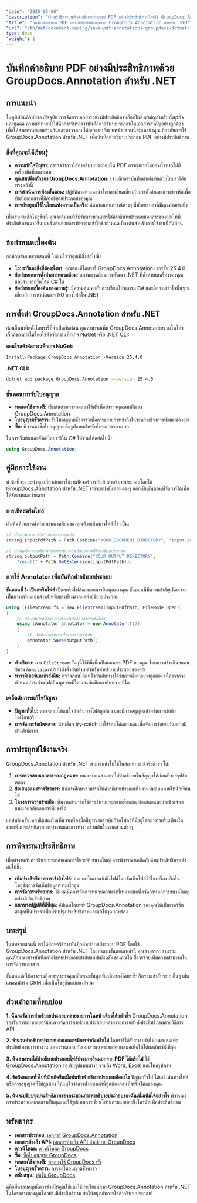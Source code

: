 ```yaml
---
"date": "2025-05-06"
"description": "เรียนรู้วิธีการบันทึกคำอธิบายประกอบ PDF อย่างมีประสิทธิภาพโดยใช้ GroupDocs.Annotation สำหรับ .NET ปรับปรุงกระบวนการจัดการเอกสารของคุณด้วยคู่มือโดยละเอียดของเรา"
"title": "บันทึกคำอธิบาย PDF อย่างมีประสิทธิภาพด้วย GroupDocs.Annotation สำหรับ .NET"
"url": "/th/net/document-saving/save-pdf-annotations-groupdocs-dotnet/"
type: docs
"weight": 1
---
```


# บันทึกคำอธิบาย PDF อย่างมีประสิทธิภาพด้วย GroupDocs.Annotation สำหรับ .NET

## การแนะนำ

ในภูมิทัศน์ดิจิทัลของปัจจุบัน การจัดการเอกสารอย่างมีประสิทธิภาพถือเป็นสิ่งสำคัญสำหรับทั้งธุรกิจและบุคคล ความท้าทายทั่วไปคือการรับรองว่าบันทึกคำอธิบายประกอบในเอกสารสำคัญอย่างถูกต้อง เพื่อให้สามารถทำงานร่วมกันและตรวจสอบได้อย่างราบรื่น บทช่วยสอนนี้จะแนะนำคุณเกี่ยวกับการใช้ GroupDocs.Annotation สำหรับ .NET เพื่อบันทึกคำอธิบายประกอบ PDF อย่างมีประสิทธิภาพ

### สิ่งที่คุณจะได้เรียนรู้
- **ความเข้าใจปัญหา:** สำรวจว่าการใส่คำอธิบายประกอบใน PDF อาจยุ่งยากได้อย่างไรหากไม่มีเครื่องมือที่เหมาะสม
- **คุณสมบัติหลักของ GroupDocs.Annotation:** เจาะลึกการบันทึกคำอธิบายด้วยไลบรารีอันทรงพลังนี้
- **การดำเนินการทีละขั้นตอน:** ปฏิบัติตามคำแนะนำโดยละเอียดเกี่ยวกับการตั้งค่าและการเข้ารหัสเพื่อบันทึกเอกสารที่มีคำอธิบายประกอบของคุณ
- **การประยุกต์ใช้ในโลกแห่งความเป็นจริง:** ค้นพบสถานการณ์ต่างๆ ที่ทักษะเหล่านี้มีคุณค่าอย่างยิ่ง

เมื่อเราเจาะลึกโซลูชันนี้ คุณจะค้นพบวิธีปรับกระบวนการใส่คำอธิบายประกอบเอกสารของคุณให้มีประสิทธิภาพมากขึ้น มาเริ่มต้นด้วยการทำความเข้าใจข้อกำหนดเบื้องต้นสำหรับการใช้งานนี้กันก่อน

## ข้อกำหนดเบื้องต้น

ก่อนจะเริ่มบทช่วยสอนนี้ ให้แน่ใจว่าคุณมีสิ่งต่อไปนี้:
- **ไลบรารีและสิ่งที่ต้องพึ่งพา:** คุณต้องมีไลบรารี GroupDocs.Annotation เวอร์ชัน 25.4.0
- **ข้อกำหนดการตั้งค่าสภาพแวดล้อม:** สภาพแวดล้อมการพัฒนา .NET ที่ตั้งค่าบนเครื่องของคุณ และสามารถรันโค้ด C# ได้
- **ข้อกำหนดเบื้องต้นของความรู้:** มีความคุ้นเคยกับการเขียนโปรแกรม C# และมีความเข้าใจพื้นฐานเกี่ยวกับการดำเนินการ I/O ของไฟล์ใน .NET

## การตั้งค่า GroupDocs.Annotation สำหรับ .NET

ก่อนอื่นมาติดตั้งไลบรารีที่จำเป็นกันก่อน คุณสามารถเพิ่ม GroupDocs.Annotation ลงในโปรเจ็กต์ของคุณได้โดยใช้ตัวจัดการแพ็กเกจ NuGet หรือ .NET CLI:

**คอนโซลตัวจัดการแพ็กเกจ NuGet:**
```shell
Install-Package GroupDocs.Annotation -Version 25.4.0
```

**.NET CLI:**
```bash
dotnet add package GroupDocs.Annotation --version 25.4.0
```

### ขั้นตอนการรับใบอนุญาต
- **ทดลองใช้งานฟรี:** เริ่มต้นด้วยการทดลองใช้ฟรีเพื่อสำรวจคุณสมบัติของ GroupDocs.Annotation
- **ใบอนุญาตชั่วคราว:** รับใบอนุญาตชั่วคราวเพื่อการขยายการเข้าถึงในระหว่างช่วงการพัฒนาของคุณ
- **ซื้อ:** พิจารณาซื้อใบอนุญาตเต็มรูปแบบสำหรับโครงการระยะยาว

ในการเริ่มต้นและตั้งค่าไลบรารีใน C# ให้รวมโค้ดต่อไปนี้:
```csharp
using GroupDocs.Annotation;
```

## คู่มือการใช้งาน
หัวข้อนี้จะแนะนำคุณเกี่ยวกับการใช้งานฟีเจอร์การบันทึกคำอธิบายประกอบโดยใช้ GroupDocs.Annotation สำหรับ .NET เราจะแบ่งขั้นตอนต่างๆ ออกเป็นขั้นตอนที่จัดการได้เพื่อให้ชัดเจนและง่ายดาย

### การเปิดสตรีมไฟล์
เริ่มต้นด้วยการตั้งค่าสภาพแวดล้อมของคุณด้วยเส้นทางไฟล์ที่จำเป็น:
```csharp
// ตั้งค่าเส้นทาง PDF อินพุตของคุณที่นี่
string inputPdfPath = Path.Combine("YOUR_DOCUMENT_DIRECTORY", "input.pdf");

// กำหนดไดเรกทอรีเอาท์พุตสำหรับการบันทึกเอกสารที่มีคำอธิบายประกอบ
string outputPath = Path.Combine("YOUR_OUTPUT_DIRECTORY", 
    "result" + Path.GetExtension(inputPdfPath));
```

### การใช้ Annotator เพื่อบันทึกคำอธิบายประกอบ
**ขั้นตอนที่ 1: เปิดสตรีมไฟล์**
เปิดสตรีมไฟล์ของเอกสารอินพุตของคุณ ขั้นตอนนี้มีความสำคัญเนื่องจากเป็นการเตรียมเอกสารสำหรับการประมวลผลคำอธิบายประกอบ
```csharp
using (FileStream fs = new FileStream(inputPdfPath, FileMode.Open))
{
    // สร้างอินสแตนซ์ของคำอธิบายประกอบด้วยสตรีมไฟล์
    using (Annotator annotator = new Annotator(fs))
    {
        // บันทึกคำอธิบายลงในเอกสารต้นฉบับ
        annotator.Save(outputPath);
    }
}
```
- **คำอธิบาย:** การ `FileStream` วัตถุนี้ใช้ที่นี่เพื่อเปิดเอกสาร PDF ของคุณ โดยการสร้างอินสแตนซ์ของ `Annotator`คุณกำลังตั้งค่าบริบทสำหรับคำอธิบายประกอบของคุณ
- **พารามิเตอร์และค่าส่งคืน:** ตรวจสอบให้แน่ใจว่าเส้นทางได้รับการตั้งค่าอย่างถูกต้อง เนื่องจากจะกำหนดว่าจะอ่านไฟล์อินพุตจากที่ใด และบันทึกเอาต์พุตจากที่ใด

### เคล็ดลับการแก้ไขปัญหา
- **ปัญหาทั่วไป:** ตรวจสอบให้แน่ใจว่าเส้นทางไฟล์ถูกต้อง และมีการอนุญาตสำหรับการเข้าถึงไดเร็กทอรี
- **การจัดการข้อผิดพลาด:** นำบล็อก try-catch มาใช้รอบโค้ดของคุณเพื่อจัดการข้อยกเว้นอย่างมีประสิทธิภาพ

## การประยุกต์ใช้งานจริง
GroupDocs.Annotation สำหรับ .NET สามารถนำไปใช้ในสถานการณ์จริงต่างๆ ได้:
1. **การตรวจสอบเอกสารทางกฎหมาย:** ทนายความสามารถใส่คำอธิบายในสัญญาได้ก่อนที่จะสรุปข้อตกลง
2. **ข้อเสนอแนะทางวิชาการ:** นักการศึกษาสามารถให้คำอธิบายประกอบในงานที่มอบหมายให้นักเรียนได้
3. **โครงการความร่วมมือ:** ทีมงานสามารถใช้คำอธิบายประกอบเพื่อแสดงข้อเสนอแนะและข้อเสนอแนะเกี่ยวกับเอกสารที่แชร์ได้

แอปพลิเคชันเหล่านี้แสดงให้เห็นว่าเครื่องมือนี้บูรณาการกับเวิร์กโฟลว์ที่มีอยู่ได้อย่างราบรื่นเพียงใด ช่วยเพิ่มประสิทธิภาพการทำงานและการทำงานร่วมกันในภาคส่วนต่างๆ

## การพิจารณาประสิทธิภาพ
เมื่อทำงานกับคำอธิบายประกอบเอกสารในระดับขนาดใหญ่ ควรพิจารณาเคล็ดลับด้านประสิทธิภาพดังต่อไปนี้:
- **เพิ่มประสิทธิภาพการเข้าถึงไฟล์:** ลดเวลาในการเข้าถึงไฟล์โดยจัดเก็บไฟล์ไว้ในเครื่องหรือในโซลูชันการจัดเก็บข้อมูลความเร็วสูง
- **การจัดการทรัพยากร:** ใช้เทคนิคการจัดการหน่วยความจำที่เหมาะสมเพื่อจัดการเอกสารขนาดใหญ่อย่างมีประสิทธิภาพ
- **แนวทางปฏิบัติที่ดีที่สุด:** อัปเดตไลบรารี GroupDocs.Annotation ของคุณให้เป็นเวอร์ชันล่าสุดเป็นประจำเพื่อปรับปรุงประสิทธิภาพและแก้ไขจุดบกพร่อง

## บทสรุป
ในบทช่วยสอนนี้ เราได้ศึกษาวิธีการบันทึกคำอธิบายประกอบ PDF โดยใช้ GroupDocs.Annotation สำหรับ .NET โดยทำตามขั้นตอนเหล่านี้ คุณสามารถผสานรวมคุณลักษณะการบันทึกคำอธิบายประกอบเข้ากับแอปพลิเคชันของคุณได้ ซึ่งจะช่วยเพิ่มความสามารถในการจัดการเอกสาร

ขั้นตอนต่อไปอาจรวมถึงการสำรวจคุณลักษณะขั้นสูงเพิ่มเติมของไลบรารีหรือรวมเข้ากับระบบอื่นๆ เช่น แพลตฟอร์ม CRM เพื่อเป็นโซลูชันแบบองค์รวม

## ส่วนคำถามที่พบบ่อย
**1. ฉันจะจัดการคำอธิบายประกอบหลายรายการในหน้าเดียวได้อย่างไร**
GroupDocs.Annotation รองรับการแบ่งเลเยอร์และการจัดการคำอธิบายประกอบหลายรายการอย่างมีประสิทธิภาพด้วยวิธีการ API

**2. จำนวนคำอธิบายประกอบต่อเอกสารมีการจำกัดหรือไม่**
ไลบรารีได้รับการปรับให้เหมาะสมเพื่อประสิทธิภาพการทำงาน แต่ควรทดสอบกับเอกสารเฉพาะของคุณเสมอเพื่อให้ได้ผลลัพธ์ที่ดีที่สุด

**3. ฉันสามารถใส่คำอธิบายประกอบไฟล์ประเภทอื่นนอกจาก PDF ได้หรือไม่**
ใช่ GroupDocs.Annotation รองรับรูปแบบต่างๆ รวมถึง Word, Excel และไฟล์รูปภาพ

**4. ข้อผิดพลาดทั่วไปที่มักเกิดขึ้นเมื่อบันทึกคำอธิบายประกอบคืออะไร**
ปัญหาทั่วไป ได้แก่ เส้นทางไฟล์หรือการอนุญาตที่ไม่ถูกต้อง ให้แน่ใจว่าการตั้งค่าเหล่านี้ถูกต้องก่อนที่จะรันโค้ดของคุณ

**5. ฉันจะปรับปรุงประสิทธิภาพของกระบวนการคำอธิบายประกอบของฉันเพิ่มเติมได้อย่างไร**
พิจารณาการประมวลผลเอกสารเป็นชุดและใช้รูปแบบการเขียนโปรแกรมแบบอะซิงโครนัสเพื่อประสิทธิภาพ

## ทรัพยากร
- **เอกสารประกอบ:** [เอกสาร GroupDocs.Annotation](https://docs.groupdocs.com/annotation/net/)
- **เอกสารอ้างอิง API:** [เอกสารอ้างอิง API คำอธิบาย GroupDocs](https://reference.groupdocs.com/annotation/net/)
- **ดาวน์โหลด:** [ดาวน์โหลด GroupDocs](https://releases.groupdocs.com/annotation/net/)
- **ซื้อ:** [ซื้อใบอนุญาต GroupDocs](https://purchase.groupdocs.com/buy)
- **ทดลองใช้งานฟรี:** [ทดลองใช้ GroupDocs ฟรี](https://releases.groupdocs.com/annotation/net/)
- **ใบอนุญาตชั่วคราว:** [การขอใบอนุญาตชั่วคราว](https://purchase.groupdocs.com/temporary-license/)
- **สนับสนุน:** [ฟอรั่ม GroupDocs](https://forum.groupdocs.com/c/annotation/)

คู่มือที่ครอบคลุมนี้ควรช่วยให้คุณใช้และใช้ประโยชน์จาก GroupDocs.Annotation สำหรับ .NET ในโครงการของคุณได้อย่างมีประสิทธิภาพ ขอให้สนุกกับการใส่คำอธิบายประกอบ!